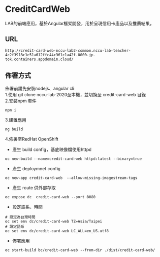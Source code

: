 # CreditCardWeb

LAB的前端應用，基於Angular框架開發，用於呈現信用卡產品以及推薦結果。

## URL
```
http://credit-card-web-nccu-lab2-common.nccu-lab-teacher-4c2f3918c1e51a612ffc44c361c1a42f-0000.jp-tok.containers.appdomain.cloud/
```

## 佈署方式
佈署前請先安裝nodejs、angular cli  
1.使用 git clone nccu-lab-2020至本機，並切換至 credit-card-web 目錄  
2.安裝npm 套件  
```
npm i 
```
3.建置應用
```
ng build 
```
4.佈署至RedHat OpenShift
- 產生 build config，基底映像檔使用httpd
```
oc new-build --name=credit-card-web httpd:latest --binary=true
```
- 產生 deploymnet config
```
oc new-app credit-card-web  --allow-missing-imagestream-tags
```
- 產生 route 供外部存取
```
oc expose dc  credit-card-web --port 8080 
```
- 設定語系、時間
```
# 設定為台灣時間
oc set env dc/credit-card-web TZ=Asia/Taipei
# 設定語系
oc set env dc/credit-card-web LC_ALL=en_US.utf8
```
- 佈署應用
```
oc start-build bc/credit-card-web --from-dir ./dist/credit-card-web/
```
